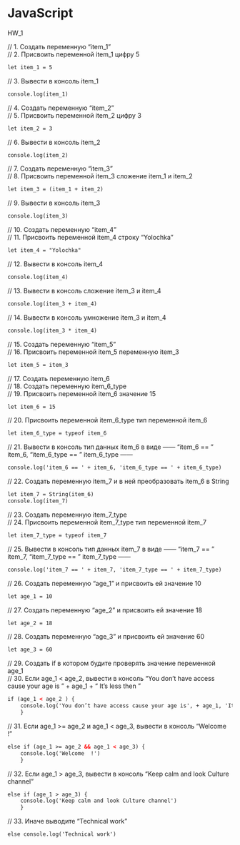 # JavaScript  
HW_1 
 
// 1. Создать переменную “item_1”      
// 2. Присвоить переменной item_1 цифру 5   
```html
let item_1 = 5
```

// 3. Вывести в консоль item_1  
```html
console.log(item_1)
```

// 4. Создать переменную “item_2”   
// 5. Присвоить переменной item_2 цифру 3   
```html
let item_2 = 3
```

// 6. Вывести в консоль item_2   
```html
console.log(item_2)
```

// 7. Создать переменную “item_3”   
// 8. Присвоить переменной item_3 сложение item_1 и item_2  
```html
let item_3 = (item_1 + item_2)
```

// 9. Вывести в консоль item_3
```html
console.log(item_3)
```

// 10. Создать переменную “item_4”   
// 11. Присвоить переменной item_4 строку “Yolochka”   
```html
let item_4 = "Yolochka"
```

// 12. Вывести в консоль item_4  
```html
console.log(item_4)
```

// 13. Вывести в консоль сложение item_3 и item_4
```html
console.log(item_3 + item_4)
```

// 14. Вывести в консоль умножение item_3 и item_4
```html
console.log(item_3 * item_4)
```

// 15. Создать переменную “item_5”    
// 16. Присвоить переменной item_5 переменную item_3
```html
let item_5 = item_3
```

// 17. Создать переменную item_6    
// 18. Создать переменную item_6_type    
// 19. Присвоить переменной item_6 значение 15    
```html
let item_6 = 15
```

// 20. Присвоить переменной item_6_type тип переменной item_6
```html
let item_6_type = typeof item_6
```

// 21. Вывести в консоль тип данных item_6 в виде ——  “item_6 == ”  item_6,  “item_6_type == ”  item_6_type —— 
```html
console.log('item_6 == ' + item_6, 'item_6_type == ' + item_6_type)
```

// 22. Создать переменную item_7 и в ней преобразовать item_6 в String
```html
let item_7 = String(item_6)
console.log(item_7)
```

// 23. Создать переменную item_7_type   
// 24. Присвоить переменной item_7_type тип переменной item_7   
```html
let item_7_type = typeof item_7
```

// 25. Вывести в консоль тип данных item_7 в виде ——  “item_7 == ”  item_7,  “item_7_type == ”  item_7_type ——  
```html
console.log('item_7 == ' + item_7, 'item_7_type == ' + item_7_type)
```

// 26. Создать переменную “age_1” и присвоить ей значение 10
```html
let age_1 = 10
```

// 27. Создать переменную “age_2” и присвоить ей значение 18
```html
let age_2 = 18
```

// 28. Создать переменную “age_3” и присвоить ей значение 60
```html
let age_3 = 60
``` 

// 29. Создать if в котором будите проверять значение переменной age_1    
// 30. Если age_1 < age_2, вывести в консоль “You don’t have access cause your age is ” + age_1 + “ It’s less then ”
```html
if (age_1 < age_2 ) {
    console.log('You don’t have access cause your age is', + age_1, 'It’s less then')
    }
``` 

// 31. Если age_1 >=  age_2 и age_1 <  age_3, вывести в консоль “Welcome  !”   
```html
else if (age_1 >= age_2 && age_1 < age_3) {
    console.log('Welcome  !')
    }
```

// 32. Если age_1  > age_3, вывести в консоль “Keep calm and look Culture channel”
```html
else if (age_1 > age_3) {
    console.log('Keep calm and look Culture channel')
    }
```

// 33. Иначе выводите “Technical work”
```html
else console.log('Technical work')
```

